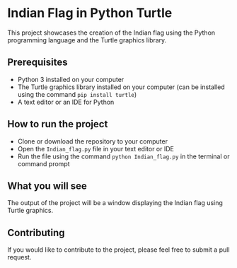# Indian Flag in Python Turtle

This project showcases the creation of the Indian flag using the Python programming language and the Turtle graphics library.

## Prerequisites
- Python 3 installed on your computer
- The Turtle graphics library installed on your computer (can be installed using the command `pip install turtle`)
- A text editor or an IDE for Python

## How to run the project
- Clone or download the repository to your computer
- Open the `Indian_flag.py` file in your text editor or IDE
- Run the file using the command `python Indian_flag.py` in the terminal or command prompt

## What you will see
The output of the project will be a window displaying the Indian flag using Turtle graphics.

## Contributing
If you would like to contribute to the project, please feel free to submit a pull request.

